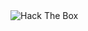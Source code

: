 <image src="https://tryhackme-badges.s3.amazonaws.com/IIV.png" alt="Hack The Box" style="max-width: 256px; display: inline">
